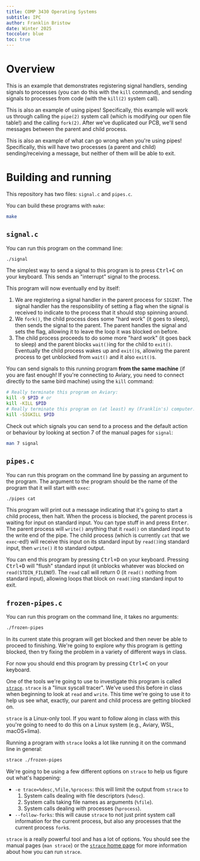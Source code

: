 ```yaml
---
title: COMP 3430 Operating Systems
subtitle: IPC
author: Franklin Bristow
date: Winter 2025
toccolor: blue
toc: true
---
```


Overview
========

This is an example that demonstrates registering signal handlers, sending
signals to processes (you can do this with the `kill` command), and sending
signals to processes from code (with the `kill(2)` system call).

This is also an example of using pipes! Specifically, this example will work us
through calling the `pipe(2)` system call (which is modifying our open file
table!) and the calling `fork(2)`. After we've duplicated our PCB, we'll send
messages between the parent and child process.

This is also an example of what can go wrong when you're using pipes!
Specifically, this will have two processes (a parent and child)
sending/receiving a message, but neither of them will be able to exit.

Building and running
====================

This repository has two files: `signal.c` and `pipes.c`.

You can build these programs with `make`:

```bash
make
```

`signal.c`
----------

You can run this program on the command line:

```bash
./signal
```

The simplest way to send a signal to this program is to press <kbd>Ctrl+C</kbd>
on your keyboard. This sends an "interrupt" signal to the process.

This program will now eventually end by itself:

1. We are registering a signal handler in the parent process for `SIGINT`. The
   signal handler has the responsibility of setting a flag when the signal is
   received to indicate to the process that it should stop spinning around.
2. We `fork()`, the child process does some "hard work" (it goes to sleep), then
   sends the signal to the parent. The parent handles the signal and sets the
   flag, allowing it to leave the loop it was blocked on before.
3. The child process proceeds to do some more "hard work" (it goes back to
   sleep) and the parent blocks `wait()`ing for the child to `exit()`.
   Eventually the child process wakes up and `exit()`s, allowing the parent
   process to get unblocked from `wait()` and it also `exit()`s.

You can send signals to this running program **from the same machine** (if you
are fast enough! If you're connecting to Aviary, you need to connect directly to
the same bird machine) using the `kill` command:

```bash
# Really terminate this program on Aviary:
kill -9 $PID # or
kill -KILL $PID
# Really terminate this program on (at least) my (Franklin's) computer:
kill -SIGKILL $PID 
```

Check out which signals you can send to a process and the default action or
behaviour by looking at section 7 of the manual pages for `signal`:

```bash
man 7 signal
```

`pipes.c`
---------

You can run this program on the command line by passing an argument to the
program. The argument to the program should be the name of the program that it
will start with `exec`:

```bash
./pipes cat
```

This program will print out a message indicating that it's going to start a
child process, then halt. When the process is blocked, the parent process is
waiting for input on standard input. You can type stuff in and press
<kbd>Enter</kbd>. The parent process will `write()` anything that it `read()` on
standard input to the write end of the pipe. The child process (which is
currently `cat` that we `exec`-ed!) will receive this input on its standard
input by `read()`ing standard input, then `write()` it to standard output.

You can end this program by pressing <kbd>Ctrl+D</kbd> on your keyboard.
Pressing <kbd>Ctrl+D</kbd> will "flush" standard input (it unblocks whatever was
blocked on `read(STDIN_FILENO`!). The `read` call will return 0 (it `read()`
nothing from standard input), allowing loops that block on `read()`ing standard
input to exit.

`frozen-pipes.c`
----------------

You can run this program on the command line, it takes no arguments:

```bash
./frozen-pipes
```

In its current state this program will get blocked and then never be able to
proceed to finishing. We're going to explore *why* this program is getting
blocked, then try fixing the problem in a variety of different ways in class.

For now you should end this program by pressing <kbd>Ctrl+C</kbd> on your
keyboard.

One of the tools we're going to use to investigate this program is called
[`strace`]. `strace` is a "linux syscall tracer". We've used this before in
class when beginning to look at `read` and `write`. This time we're going to use
it to help us see what, exactly, our parent and child process are getting
blocked on.

`strace` is a Linux-only tool. If you want to follow along in class with this
you're going to need to do this on a Linux system (e.g., Aviary, WSL,
macOS+lima).

Running a program with `strace` looks a lot like running it on the command line
in general:

```bash
strace ./frozen-pipes
```

We're going to be using a few different options on `strace` to help us figure
out what's happening:

* `-e trace=%desc,%file,%process`: this will limit the output from `strace` to
    1. System calls dealing with file descriptors (`%desc`).
    2. System calls taking file names as arguments (`%file`).
    3. System calls dealing with processes (`%process`).
* `--follow-forks`: this will cause `strace` to not just print system call
  information for the current process, but also any processes that the current
  process `fork`s.

`strace` is a really powerful tool and has a lot of options. You should see the
manual pages (`man strace`) or the [`strace` home page][`strace`] for more
information about how you can run `strace`.

[`strace`]: https://strace.io/
